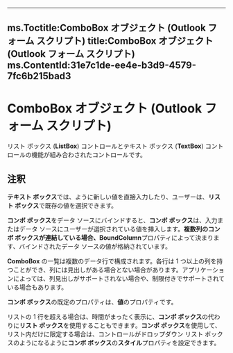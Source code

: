 

---
ms.Toctitle:ComboBox オブジェクト (Outlook フォーム スクリプト)
title:ComboBox オブジェクト (Outlook フォーム スクリプト)
ms.ContentId:31e7c1de-ee4e-b3d9-4579-7fc6b215bad3
---
# ComboBox オブジェクト (Outlook フォーム スクリプト)




リスト ボックス (**ListBox**) コントロールとテキスト ボックス (**TextBox**) コントロールの機能が組み合わされたコントロールです。

## 注釈
**テキスト ボックス**では、ように新しい値を直接入力したり、ユーザーは、**リスト ボックス**で既存の値を選択できます。



**コンボ ボックス**をデータ ソースにバインドすると、**コンボ ボックス**は、入力またはデータ ソースにユーザーが選択されている値を挿入します。**複数列のコンボ ボックスが連結している場合、BoundColumn**プロパティによって決まります、バインドされたデータ ソースの値が格納されています。



**ComboBox** の一覧は複数のデータ行で構成されます。各行は 1 つ以上の列を持つことができ、列には見出しがある場合とない場合があります。アプリケーションによっては、列見出しがサポートされない場合や、制限付きでサポートされている場合もあります。



**コンボ ボックス**の既定のプロパティは、**値**のプロパティです。



リストの 1 行を超える場合は、時間がまったく表示に、**コンボ ボックス**の代わりに**リスト ボックス**を使用することもできます。**コンボ ボックス**を使用して、リスト内だけに限定する場合は、コントロールがドロップダウン リスト ボックスのようになるように**コンボ ボックス**の**スタイル**プロパティを設定できます。




